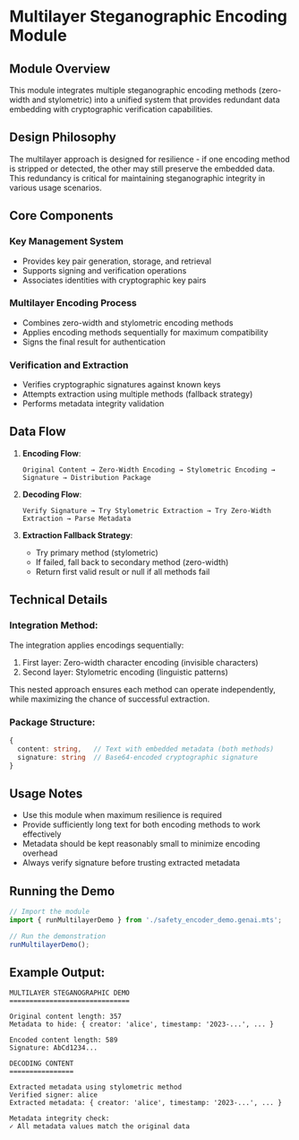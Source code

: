# Multilayer Steganographic Encoding Module

## Module Overview
This module integrates multiple steganographic encoding methods (zero-width and stylometric) into a unified system that provides redundant data embedding with cryptographic verification capabilities.

## Design Philosophy
The multilayer approach is designed for resilience - if one encoding method is stripped or detected, the other may still preserve the embedded data. This redundancy is critical for maintaining steganographic integrity in various usage scenarios.

## Core Components

### Key Management System
- Provides key pair generation, storage, and retrieval
- Supports signing and verification operations
- Associates identities with cryptographic key pairs

### Multilayer Encoding Process
- Combines zero-width and stylometric encoding methods
- Applies encoding methods sequentially for maximum compatibility
- Signs the final result for authentication

### Verification and Extraction
- Verifies cryptographic signatures against known keys
- Attempts extraction using multiple methods (fallback strategy)
- Performs metadata integrity validation

## Data Flow

1. **Encoding Flow**:
   ```
   Original Content → Zero-Width Encoding → Stylometric Encoding → Signature → Distribution Package
   ```

2. **Decoding Flow**:
   ```
   Verify Signature → Try Stylometric Extraction → Try Zero-Width Extraction → Parse Metadata
   ```

3. **Extraction Fallback Strategy**:
   - Try primary method (stylometric)
   - If failed, fall back to secondary method (zero-width)
   - Return first valid result or null if all methods fail

## Technical Details

### Integration Method:
The integration applies encodings sequentially:
1. First layer: Zero-width character encoding (invisible characters)
2. Second layer: Stylometric encoding (linguistic patterns)

This nested approach ensures each method can operate independently, while maximizing the chance of successful extraction.

### Package Structure:
```typescript
{
  content: string,   // Text with embedded metadata (both methods)
  signature: string  // Base64-encoded cryptographic signature
}
```

## Usage Notes

- Use this module when maximum resilience is required
- Provide sufficiently long text for both encoding methods to work effectively
- Metadata should be kept reasonably small to minimize encoding overhead
- Always verify signature before trusting extracted metadata

## Running the Demo

```javascript
// Import the module
import { runMultilayerDemo } from './safety_encoder_demo.genai.mts';

// Run the demonstration
runMultilayerDemo();
```

## Example Output:

```
MULTILAYER STEGANOGRAPHIC DEMO
==============================

Original content length: 357
Metadata to hide: { creator: 'alice', timestamp: '2023-...', ... }

Encoded content length: 589
Signature: AbCd1234...

DECODING CONTENT
================

Extracted metadata using stylometric method
Verified signer: alice
Extracted metadata: { creator: 'alice', timestamp: '2023-...', ... }

Metadata integrity check:
✓ All metadata values match the original data
```